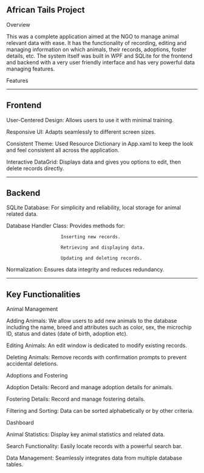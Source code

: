 African Tails Project
----------------------------------------------------------------------------------------------------------------------------------------------------------------------------------------------------------------------------------------
Overview

This was a complete application aimed at the NGO to manage animal relevant data with ease. It has the functionality of recording, editing and managing information on which animals, their records, adoptions, foster details, etc. The system itself was built in WPF and SQLite for the frontend and backend with a very user friendly interface and has very powerful data managing features.

Features

----------------------------------------------------------------------------------------------------------------------------------------------------------------------------------------------------------------------------------------
Frontend
----------------------------------------------------------------------------------------------------------------------------------------------------------------------------------------------------------------------------------------
User-Centered Design: Allows users to use it with minimal training.

Responsive UI: Adapts seamlessly to different screen sizes.

Consistent Theme: Used Resource Dictionary in App.xaml to keep the look and feel consistent all across the application.

Interactive DataGrid: Displays data and gives you options to edit, then delete records directly.

----------------------------------------------------------------------------------------------------------------------------------------------------------------------------------------------------------------------------------------
Backend
----------------------------------------------------------------------------------------------------------------------------------------------------------------------------------------------------------------------------------------
SQLite Database: For simplicity and reliability, local storage for animal related data.

Database Handler Class: Provides methods for:

                        Inserting new records.

                        Retrieving and displaying data.

                        Updating and deleting records.

Normalization: Ensures data integrity and reduces redundancy.

----------------------------------------------------------------------------------------------------------------------------------------------------------------------------------------------------------------------------------------
Key Functionalities
----------------------------------------------------------------------------------------------------------------------------------------------------------------------------------------------------------------------------------------
Animal Management

Adding Animals: We allow users to add new animals to the database including the name, breed and attributes such as color, sex, the microchip ID, status and dates (date of birth, adoption etc).

Editing Animals: An edit window is dedicated to modify existing records.

Deleting Animals: Remove records with confirmation prompts to prevent accidental deletions.

Adoptions and Fostering

Adoption Details: Record and manage adoption details for animals.

Fostering Details: Record and manage fostering details.

Filtering and Sorting: Data can be sorted alphabetically or by other criteria.

Dashboard

Animal Statistics: Display key animal statistics and related data.

Search Functionality: Easily locate records with a powerful search bar.

Data Management: Seamlessly integrates data from multiple database tables.

